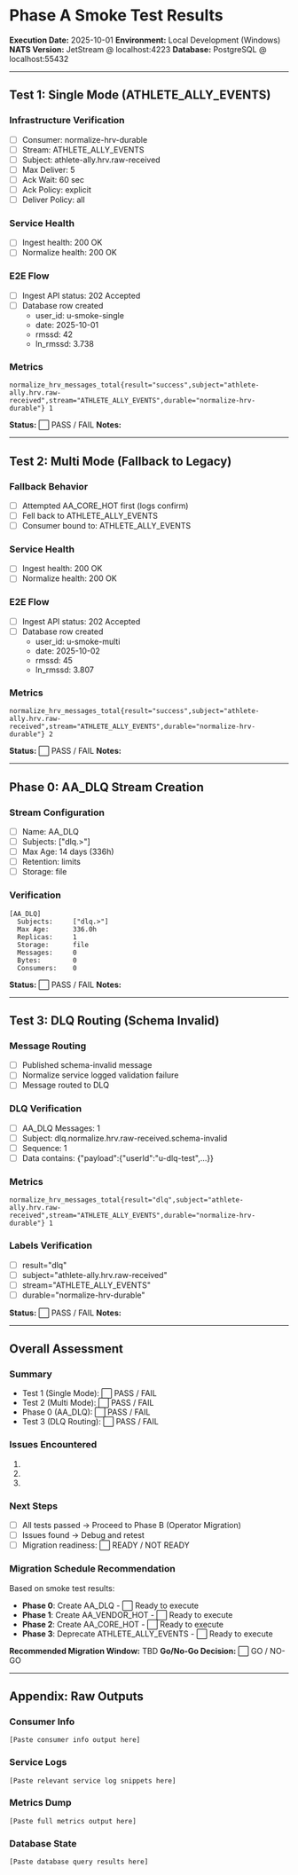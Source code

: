 # Phase A Smoke Test Results

**Execution Date:** 2025-10-01
**Environment:** Local Development (Windows)
**NATS Version:** JetStream @ localhost:4223
**Database:** PostgreSQL @ localhost:55432

---

## Test 1: Single Mode (ATHLETE_ALLY_EVENTS)

### Infrastructure Verification
- [ ] Consumer: normalize-hrv-durable
- [ ] Stream: ATHLETE_ALLY_EVENTS
- [ ] Subject: athlete-ally.hrv.raw-received
- [ ] Max Deliver: 5
- [ ] Ack Wait: 60 sec
- [ ] Ack Policy: explicit
- [ ] Deliver Policy: all

### Service Health
- [ ] Ingest health: 200 OK
- [ ] Normalize health: 200 OK

### E2E Flow
- [ ] Ingest API status: 202 Accepted
- [ ] Database row created
  - user_id: u-smoke-single
  - date: 2025-10-01
  - rmssd: 42
  - ln_rmssd: 3.738

### Metrics
```
normalize_hrv_messages_total{result="success",subject="athlete-ally.hrv.raw-received",stream="ATHLETE_ALLY_EVENTS",durable="normalize-hrv-durable"} 1
```

**Status:** ⬜ PASS / FAIL
**Notes:**

---

## Test 2: Multi Mode (Fallback to Legacy)

### Fallback Behavior
- [ ] Attempted AA_CORE_HOT first (logs confirm)
- [ ] Fell back to ATHLETE_ALLY_EVENTS
- [ ] Consumer bound to: ATHLETE_ALLY_EVENTS

### Service Health
- [ ] Ingest health: 200 OK
- [ ] Normalize health: 200 OK

### E2E Flow
- [ ] Ingest API status: 202 Accepted
- [ ] Database row created
  - user_id: u-smoke-multi
  - date: 2025-10-02
  - rmssd: 45
  - ln_rmssd: 3.807

### Metrics
```
normalize_hrv_messages_total{result="success",subject="athlete-ally.hrv.raw-received",stream="ATHLETE_ALLY_EVENTS",durable="normalize-hrv-durable"} 2
```

**Status:** ⬜ PASS / FAIL
**Notes:**

---

## Phase 0: AA_DLQ Stream Creation

### Stream Configuration
- [ ] Name: AA_DLQ
- [ ] Subjects: ["dlq.>"]
- [ ] Max Age: 14 days (336h)
- [ ] Retention: limits
- [ ] Storage: file

### Verification
```
[AA_DLQ]
  Subjects:     ["dlq.>"]
  Max Age:      336.0h
  Replicas:     1
  Storage:      file
  Messages:     0
  Bytes:        0
  Consumers:    0
```

**Status:** ⬜ PASS / FAIL
**Notes:**

---

## Test 3: DLQ Routing (Schema Invalid)

### Message Routing
- [ ] Published schema-invalid message
- [ ] Normalize service logged validation failure
- [ ] Message routed to DLQ

### DLQ Verification
- [ ] AA_DLQ Messages: 1
- [ ] Subject: dlq.normalize.hrv.raw-received.schema-invalid
- [ ] Sequence: 1
- [ ] Data contains: {"payload":{"userId":"u-dlq-test",...}}

### Metrics
```
normalize_hrv_messages_total{result="dlq",subject="athlete-ally.hrv.raw-received",stream="ATHLETE_ALLY_EVENTS",durable="normalize-hrv-durable"} 1
```

### Labels Verification
- [ ] result="dlq"
- [ ] subject="athlete-ally.hrv.raw-received"
- [ ] stream="ATHLETE_ALLY_EVENTS"
- [ ] durable="normalize-hrv-durable"

**Status:** ⬜ PASS / FAIL
**Notes:**

---

## Overall Assessment

### Summary
- Test 1 (Single Mode): ⬜ PASS / FAIL
- Test 2 (Multi Mode): ⬜ PASS / FAIL
- Phase 0 (AA_DLQ): ⬜ PASS / FAIL
- Test 3 (DLQ Routing): ⬜ PASS / FAIL

### Issues Encountered
1.
2.
3.

### Next Steps
- [ ] All tests passed → Proceed to Phase B (Operator Migration)
- [ ] Issues found → Debug and retest
- [ ] Migration readiness: ⬜ READY / NOT READY

### Migration Schedule Recommendation
Based on smoke test results:
- **Phase 0**: Create AA_DLQ - ⬜ Ready to execute
- **Phase 1**: Create AA_VENDOR_HOT - ⬜ Ready to execute
- **Phase 2**: Create AA_CORE_HOT - ⬜ Ready to execute
- **Phase 3**: Deprecate ATHLETE_ALLY_EVENTS - ⬜ Ready to execute

**Recommended Migration Window:** TBD
**Go/No-Go Decision:** ⬜ GO / NO-GO

---

## Appendix: Raw Outputs

### Consumer Info
```
[Paste consumer info output here]
```

### Service Logs
```
[Paste relevant service log snippets here]
```

### Metrics Dump
```
[Paste full metrics output here]
```

### Database State
```
[Paste database query results here]
```
